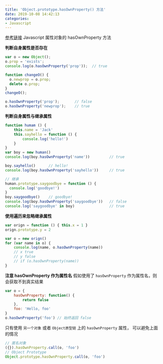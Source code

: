 ```yaml
---
title: 'Object.prototype.hasOwnProperty() 方法'
date: 2019-10-08 14:42:13
categories: 
- Javascript
---
```



[参考链接](https://developer.mozilla.org/zh-CN/docs/Web/JavaScript/Reference/Global_Objects/Object/hasOwnProperty)
Javascript 属性对象的 hasOwnProperty 方法 

**判断自身属性是否存在**
``` javascript
var o = new Object();
o.prop = 'exists';
console.log(o.hasOwnProperty('prop'));  // true

function changeO() {
  o.newprop = o.prop;
  delete o.prop;
}
changeO();

o.hasOwnProperty('prop');       // false
o.hasOwnProperty('newprop');    // true
```

**判断自身属性与继承属性**
``` javascript
function humam () {
    this.name = 'Jack'
    this.sayhello = function () {
        console.log('hello!')
    }
}
var boy = new human()
console.log(boy.hasOwnProperty('name'))         // true

boy.sayhello()      // hello!
console.log(boy.hasOwnProperty('sayhello'))     // true

// 继承
human.prototype.saygoodbye = function () {
  console.log('goodbye!')
}
boy.saygoodbye()    // goodbye!
console.log(boy.hasOwnProperty('saygoodbye'))   // false
console.log('saygoodbye' in boy)                // true
```

**使用遍历来忽略继承属性**
``` javascript
var orign = function () { this.x = 1 }
orign.prototype.y = 2

var o = new orign()
for (var name in o) {
    console.log(name, o.hasOwnProperty(name))
    // x true
    // y false
    // if (o.hasOwnProperty(name))
}
```

**注意 hasOwnProperty 作为属性名**
假如使用了 `hasOwnProperty` 作为属性名，则会获取不到真实结果
``` javascript
var o = {
    hasOwnProperty: function() {
        return false
    },
    foo: 'Hello, foo'
}
o.hasOwnProperty('foo') // 始终返回 false
```
只有使用 `另一个对象` 或者 `Object原型链` 上的 `hasOwnProperty` 属性，
可以避免上面的情况
``` javascript
// 匿名对象
({}).hasOwnProperty.call(o, 'foo')
// Object Prototype
Object.prototype.hasOwnProperty.call(o, 'foo')
```

